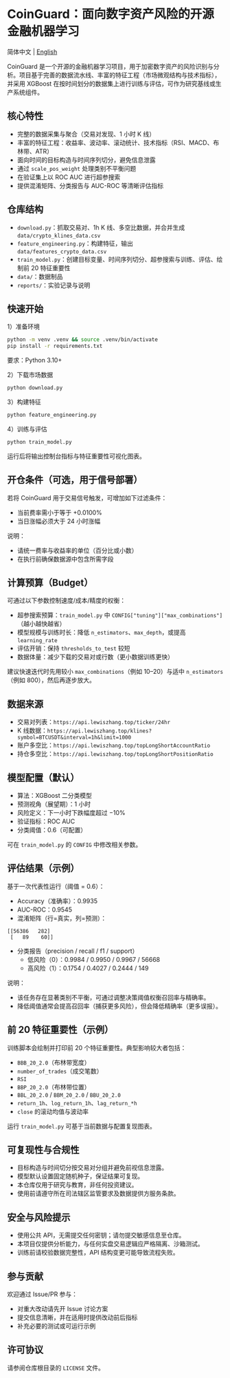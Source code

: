 # CoinGuard：面向数字资产风险的开源金融机器学习

简体中文 | [English](README.md)

CoinGuard 是一个开源的金融机器学习项目，用于加密数字资产的风险识别与分析。项目基于完善的数据流水线、丰富的特征工程（市场微观结构与技术指标），并采用 XGBoost 在按时间划分的数据集上进行训练与评估，可作为研究基线或生产系统组件。

## 核心特性

- 完整的数据采集与聚合（交易对发现、1 小时 K 线）
- 丰富的特征工程：收益率、波动率、滚动统计、技术指标（RSI、MACD、布林带、ATR）
- 面向时间的目标构造与时间序列切分，避免信息泄露
- 通过 `scale_pos_weight` 处理类别不平衡问题
- 在验证集上以 ROC AUC 进行超参搜索
- 提供混淆矩阵、分类报告与 AUC-ROC 等清晰评估指标

## 仓库结构

- `download.py`：抓取交易对、1h K 线、多空比数据，并合并生成 `data/crypto_klines_data.csv`
- `feature_engineering.py`：构建特征，输出 `data/features_crypto_data.csv`
- `train_model.py`：创建目标变量、时间序列切分、超参搜索与训练、评估、绘制前 20 特征重要性
- `data/`：数据制品
- `reports/`：实验记录与说明

## 快速开始

1）准备环境

```bash
python -m venv .venv && source .venv/bin/activate
pip install -r requirements.txt
```

要求：Python 3.10+

2）下载市场数据

```bash
python download.py
```

3）构建特征

```bash
python feature_engineering.py
```

4）训练与评估

```bash
python train_model.py
```

运行后将输出控制台指标与特征重要性可视化图表。

## 开仓条件（可选，用于信号部署）

若将 CoinGuard 用于交易信号触发，可增加如下过滤条件：

- 当前费率需小于等于 +0.0100%
- 当日涨幅必须大于 24 小时涨幅

说明：

- 请统一费率与收益率的单位（百分比或小数）
- 在执行前确保数据源中包含所需字段

## 计算预算（Budget）

可通过以下参数控制速度/成本/精度的权衡：

- 超参搜索预算：`train_model.py` 中 `CONFIG["tuning"]["max_combinations"]`（越小越快越省）
- 模型规模与训练时长：降低 `n_estimators`、`max_depth`，或提高 `learning_rate`
- 评估开销：保持 `thresholds_to_test` 较短
- 数据体量：减少下载的交易对或行数（更小数据训练更快）

建议快速迭代时先用较小 `max_combinations`（例如 10–20）与适中 `n_estimators`（例如 800），然后再逐步放大。

## 数据来源

- 交易对列表：`https://api.lewiszhang.top/ticker/24hr`
- K 线数据：`https://api.lewiszhang.top/klines?symbol=BTCUSDT&interval=1h&limit=1000`
- 账户多空比：`https://api.lewiszhang.top/topLongShortAccountRatio`
- 持仓多空比：`https://api.lewiszhang.top/topLongShortPositionRatio`

## 模型配置（默认）

- 算法：XGBoost 二分类模型
- 预测视角（展望期）：1 小时
- 风险定义：下一小时下跌幅度超过 −10%
- 验证指标：ROC AUC
- 分类阈值：0.6（可配置）

可在 `train_model.py` 的 `CONFIG` 中修改相关参数。

## 评估结果（示例）

基于一次代表性运行（阈值 = 0.6）：

- Accuracy（准确率）：0.9935
- AUC-ROC：0.9545
- 混淆矩阵（行=真实，列=预测）：

```
[[56386   282]
 [   89    60]]
```

- 分类报告（precision / recall / f1 / support）
  - 低风险（0）：0.9984 / 0.9950 / 0.9967 / 56668
  - 高风险（1）：0.1754 / 0.4027 / 0.2444 / 149

说明：

- 该任务存在显著类别不平衡，可通过调整决策阈值权衡召回率与精确率。
- 降低阈值通常会提高召回率（捕获更多风险），但会降低精确率（更多误报）。

## 前 20 特征重要性（示例）

训练脚本会绘制并打印前 20 个特征重要性。典型影响较大者包括：

- `BBB_20_2.0`（布林带宽度）
- `number_of_trades`（成交笔数）
- `RSI`
- `BBP_20_2.0`（布林带位置）
- `BBL_20_2.0` / `BBM_20_2.0` / `BBU_20_2.0`
- `return_1h`、`log_return_1h`、`lag_return_*h`
- `close` 的滚动均值与波动率

运行 `train_model.py` 可基于当前数据与配置复现图表。

## 可复现性与合规性

- 目标构造与时间切分按交易对分组并避免前视信息泄露。
- 模型默认设置固定随机种子，保证结果可复现。
- 本仓库仅用于研究与教育，非任何投资建议。
- 使用前请遵守所在司法辖区监管要求及数据提供方服务条款。

## 安全与风险提示

- 使用公共 API，无需提交任何密钥；请勿提交敏感信息至仓库。
- 本项目仅提供分析能力，与任何实盘交易逻辑应严格隔离、沙箱测试。
- 训练前请校验数据完整性，API 结构变更可能导致流程失败。

## 参与贡献

欢迎通过 Issue/PR 参与：

- 对重大改动请先开 Issue 讨论方案
- 提交信息清晰，并在适用时提供改动前后指标
- 补充必要的测试或可运行示例

## 许可协议

请参阅仓库根目录的 `LICENSE` 文件。


